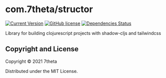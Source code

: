# com.7theta/structor

[![Current Version](https://img.shields.io/clojars/v/com.7theta/structor.svg)](https://clojars.org/com.7theta/structor)
[![GitHub license](https://img.shields.io/github/license/7theta/structor.svg)](LICENSE)
[![Dependencies Status](https://jarkeeper.com/7theta/structor/status.svg)](https://jarkeeper.com/7theta/structor)

Library for building clojurescript projects with shadow-cljs and tailwindcss

## Copyright and License

Copyright © 2021 7theta

Distributed under the MIT License.

